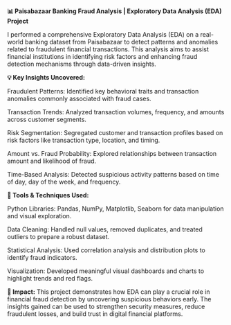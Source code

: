 **📊 Paisabazaar Banking Fraud Analysis | Exploratory Data Analysis (EDA) Project**

I performed a comprehensive Exploratory Data Analysis (EDA) on a real-world banking dataset from Paisabazaar to detect patterns and anomalies related to fraudulent financial transactions. This analysis aims to assist financial institutions in identifying risk factors and enhancing fraud detection mechanisms through data-driven insights.

**💡 Key Insights Uncovered:**

Fraudulent Patterns: Identified key behavioral traits and transaction anomalies commonly associated with fraud cases.

Transaction Trends: Analyzed transaction volumes, frequency, and amounts across customer segments.

Risk Segmentation: Segregated customer and transaction profiles based on risk factors like transaction type, location, and timing.

Amount vs. Fraud Probability: Explored relationships between transaction amount and likelihood of fraud.

Time-Based Analysis: Detected suspicious activity patterns based on time of day, day of the week, and frequency.

**🔧 Tools & Techniques Used:**

Python Libraries: Pandas, NumPy, Matplotlib, Seaborn for data manipulation and visual exploration.

Data Cleaning: Handled null values, removed duplicates, and treated outliers to prepare a robust dataset.

Statistical Analysis: Used correlation analysis and distribution plots to identify fraud indicators.

Visualization: Developed meaningful visual dashboards and charts to highlight trends and red flags.

**🌟 Impact:**
This project demonstrates how EDA can play a crucial role in financial fraud detection by uncovering suspicious behaviors early. The insights gained can be used to strengthen security measures, reduce fraudulent losses, and build trust in digital financial platforms.
